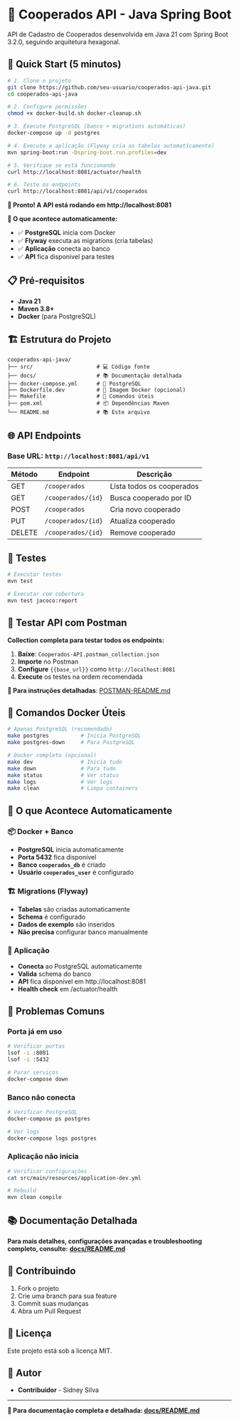 # 🚀 Cooperados API - Java Spring Boot

API de Cadastro de Cooperados desenvolvida em Java 21 com Spring Boot 3.2.0, seguindo arquitetura hexagonal.

## 🚀 **Quick Start (5 minutos)**

```bash
# 1. Clone o projeto
git clone https://github.com/seu-usuario/cooperados-api-java.git
cd cooperados-api-java

# 2. Configure permissões
chmod +x docker-build.sh docker-cleanup.sh

# 3. Execute PostgreSQL (banco + migrations automáticas)
docker-compose up -d postgres

# 4. Execute a aplicação (Flyway cria as tabelas automaticamente)
mvn spring-boot:run -Dspring-boot.run.profiles=dev

# 5. Verifique se está funcionando
curl http://localhost:8081/actuator/health

# 6. Teste os endpoints
curl http://localhost:8081/api/v1/cooperados
```

**🎉 Pronto! A API está rodando em http://localhost:8081**

**📝 O que acontece automaticamente:**
- ✅ **PostgreSQL** inicia com Docker
- ✅ **Flyway** executa as migrations (cria tabelas)
- ✅ **Aplicação** conecta ao banco
- ✅ **API** fica disponível para testes

## 📋 **Pré-requisitos**

- **Java 21**
- **Maven 3.8+**
- **Docker** (para PostgreSQL)

## 🏗️ **Estrutura do Projeto**

```
cooperados-api-java/
├── src/                    # 💻 Código fonte
├── docs/                   # 📚 Documentação detalhada
├── docker-compose.yml      # 🐳 PostgreSQL
├── Dockerfile.dev          # 🐳 Imagem Docker (opcional)
├── Makefile                # 🎯 Comandos úteis
├── pom.xml                 # 📦 Dependências Maven
└── README.md               # 📚 Este arquivo
```

## 🌐 **API Endpoints**

### Base URL: `http://localhost:8081/api/v1`

| Método | Endpoint | Descrição |
|--------|----------|-----------|
| GET | `/cooperados` | Lista todos os cooperados |
| GET | `/cooperados/{id}` | Busca cooperado por ID |
| POST | `/cooperados` | Cria novo cooperado |
| PUT | `/cooperados/{id}` | Atualiza cooperado |
| DELETE | `/cooperados/{id}` | Remove cooperado |

## 🧪 **Testes**

```bash
# Executar testes
mvn test

# Executar com cobertura
mvn test jacoco:report
```

## 📱 **Testar API com Postman**

**Collection completa para testar todos os endpoints:**

1. **Baixe**: `Cooperados-API.postman_collection.json`
2. **Importe** no Postman
3. **Configure** `{{base_url}}` como `http://localhost:8081`
4. **Execute** os testes na ordem recomendada

**📖 Para instruções detalhadas**: [POSTMAN-README.md](POSTMAN-README.md)

## 🐳 **Comandos Docker Úteis**

```bash
# Apenas PostgreSQL (recomendado)
make postgres          # Inicia PostgreSQL
make postgres-down     # Para PostgreSQL

# Docker completo (opcional)
make dev               # Inicia tudo
make down              # Para tudo
make status            # Ver status
make logs              # Ver logs
make clean             # Limpa containers
```

## 🔄 **O que Acontece Automaticamente**

### **📦 Docker + Banco**
- **PostgreSQL** inicia automaticamente
- **Porta 5432** fica disponível
- **Banco `cooperados_db`** é criado
- **Usuário `cooperados_user`** é configurado

### **🏗️ Migrations (Flyway)**
- **Tabelas** são criadas automaticamente
- **Schema** é configurado
- **Dados de exemplo** são inseridos
- **Não precisa** configurar banco manualmente

### **🚀 Aplicação**
- **Conecta** ao PostgreSQL automaticamente
- **Valida** schema do banco
- **API** fica disponível em http://localhost:8081
- **Health check** em /actuator/health

## 🚨 **Problemas Comuns**

### **Porta já em uso**
```bash
# Verificar portas
lsof -i :8081
lsof -i :5432

# Parar serviços
docker-compose down
```

### **Banco não conecta**
```bash
# Verificar PostgreSQL
docker-compose ps postgres

# Ver logs
docker-compose logs postgres
```

### **Aplicação não inicia**
```bash
# Verificar configurações
cat src/main/resources/application-dev.yml

# Rebuild
mvn clean compile
```

## 📚 **Documentação Detalhada**

**Para mais detalhes, configurações avançadas e troubleshooting completo, consulte:**
**[docs/README.md](docs/README.md)**

## 🤝 **Contribuindo**

1. Fork o projeto
2. Crie uma branch para sua feature
3. Commit suas mudanças
4. Abra um Pull Request

## 📝 **Licença**

Este projeto está sob a licença MIT.

## 👥 **Autor**

- **Contribuidor** - Sidney Silva

---

**📖 Para documentação completa e detalhada: [docs/README.md](docs/README.md)**


